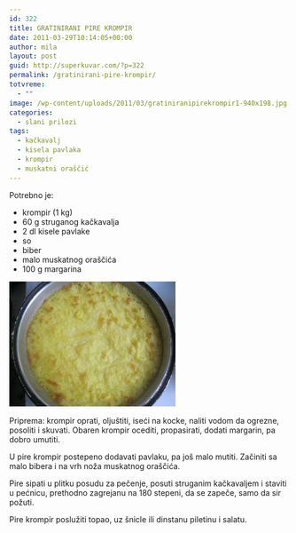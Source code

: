 ```yaml
---
id: 322
title: GRATINIRANI PIRE KROMPIR
date: 2011-03-29T10:14:05+00:00
author: mila
layout: post
guid: http://superkuvar.com/?p=322
permalink: /gratinirani-pire-krompir/
totvreme:
  - ""
image: /wp-content/uploads/2011/03/gratiniranipirekrompir1-940x198.jpg
categories:
  - slani prilozi
tags:
  - kačkavalj
  - kisela pavlaka
  - krompir
  - muskatni oraščić
---
```

Potrebno je:

  * krompir (1 kg)
  * 60 g struganog kačkavalja
  * 2 dl kisele pavlake
  * so
  * biber
  * malo muskatnog oraščića
  * 100 g margarina

[<img class="alignnone size-medium wp-image-8630" src="/wp-content/uploads/2011/03/gratiniranipirekrompir1-300x225.jpg" alt="gratiniranipirekrompir" width="300" height="225" />](/wp-content/uploads/2011/03/gratiniranipirekrompir1.jpg)

Priprema: krompir oprati, oljuštiti, iseći na kocke, naliti vodom da ogrezne, posoliti i skuvati. Obaren krompir ocediti, propasirati, dodati margarin, pa dobro umutiti.

U pire krompir postepeno dodavati pavlaku, pa još malo mutiti. Začiniti sa malo bibera i na vrh noža muskatnog oraščića.

Pire sipati u plitku posudu za pečenje, posuti struganim kačkavaljem i staviti u pećnicu, prethodno zagrejanu na 180 stepeni, da se zapeče, samo da sir požuti.

Pire krompir poslužiti topao, uz šnicle ili dinstanu piletinu i salatu.